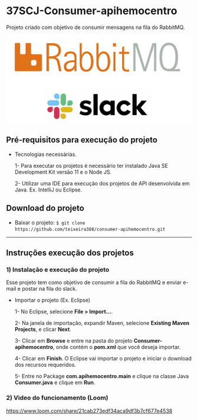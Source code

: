 # 37SCJ-Consumer-apihemocentro

Projeto criado com objetivo de consumir mensagens na fila do RabbitMQ.

![Imagem Slack - RabbitMQ](image/slack-rabbit.png)


##  Pré-requisitos para execução do projeto
- Tecnologias necessárias.

  1- Para executar os projetos é necessário ter instalado Java SE Development Kit versão 11 e o Node JS.
  
  2- Utilizar uma IDE para execução dos projetos de API desenvolvida em Java. Ex. IntelliJ ou Eclipse.
 

## Download do projeto

- Baixar o projeto: `$ git clone https://github.com/teixeira308/consumer-apihemocentro.git`
---

## Instruções execução dos projetos

### 1) Instalação e execução do projeto
Esse projeto tem como objetivo de consumir a fila do RabbitMQ e enviar e-mail e postar na fila do slack.

- Importar o projeto (Ex. Eclipse)

  1- No Eclipse, selecione **File > Import...**.
  
  2- Na janela de importação, expandir Maven, selecione **Existing Maven Projects**, e clicar **Next**.
  
  3- Clicar em **Browse** e entre na pasta do projeto **Consumer-apihemocentro**, onde contém o **pom.xml** que você deseja importar.
  
  4- Clicar em **Finish**. O Eclipse vai importar o projeto e iniciar o download dos recursos requeridos.
  
  5- Entre no Package **com.apihemocentro.main** e clique na classe Java **Consumer.java** e clique em **Run**.
  
  
### 2) Video do funcionamento (Loom)

  https://www.loom.com/share/21cab273edf34aca9df3b7cf677e4538
  
